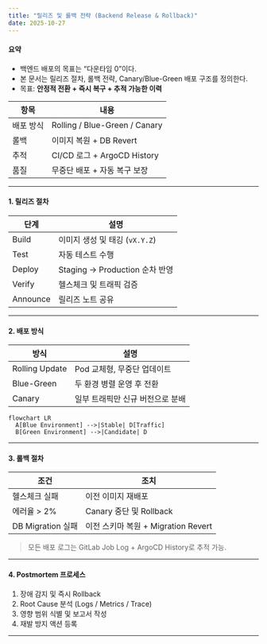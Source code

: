 ```yaml
---
title: "릴리즈 및 롤백 전략 (Backend Release & Rollback)"
date: 2025-10-27
---
```


#### 요약
- 백엔드 배포의 목표는 “다운타임 0”이다.  
- 본 문서는 릴리즈 절차, 롤백 전략, Canary/Blue-Green 배포 구조를 정의한다.  
- 목표: **안정적 전환 + 즉시 복구 + 추적 가능한 이력**


| 항목    | 내용                            |
| ----- | ----------------------------- |
| 배포 방식 | Rolling / Blue-Green / Canary |
| 롤백    | 이미지 복원 + DB Revert            |
| 추적    | CI/CD 로그 + ArgoCD History     |
| 품질    | 무중단 배포 + 자동 복구 보장             |

---

#### 1. 릴리즈 절차

| 단계 | 설명 |
|------|------|
| Build | 이미지 생성 및 태깅 (`vX.Y.Z`) |
| Test | 자동 테스트 수행 |
| Deploy | Staging → Production 순차 반영 |
| Verify | 헬스체크 및 트래픽 검증 |
| Announce | 릴리즈 노트 공유 |

---

#### 2. 배포 방식

| 방식 | 설명 |
|------|------|
| Rolling Update | Pod 교체형, 무중단 업데이트 |
| Blue-Green | 두 환경 병렬 운영 후 전환 |
| Canary | 일부 트래픽만 신규 버전으로 분배 |

```mermaid
flowchart LR
  A[Blue Environment] -->|Stable| D[Traffic]
  B[Green Environment] -->|Candidate| D
```

---

#### 3. 롤백 절차

| 조건              | 조치                           |
| --------------- | ---------------------------- |
| 헬스체크 실패         | 이전 이미지 재배포                   |
| 에러율 > 2%        | Canary 중단 및 Rollback         |
| DB Migration 실패 | 이전 스키마 복원 + Migration Revert |

> 모든 배포 로그는 GitLab Job Log + ArgoCD History로 추적 가능.

---

#### 4. Postmortem 프로세스

1. 장애 감지 및 즉시 Rollback
2. Root Cause 분석 (Logs / Metrics / Trace)
3. 영향 범위 식별 및 보고서 작성
4. 재발 방지 액션 등록

---
